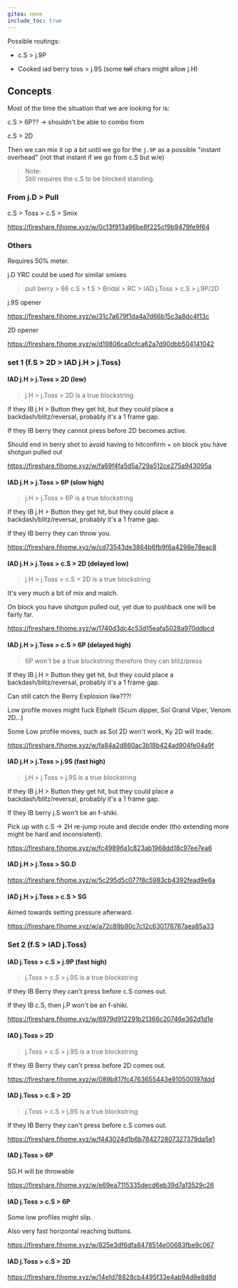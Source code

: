 ```yaml
---
gitea: none
include_toc: true
---
```


Possible routings:

- c.S > j.9P

- Cooked iad berry toss > j.9S (some ~~tall~~ chars might allow j.H)  

## Concepts

Most of the time the situation that we are looking for is:

c.S > 6P?? -> shouldn't be able to combo from 

c.S > 2D

Then we can mix it up a bit until we go for the `j.9P` as a possible "instant overhead" (not that instant if we go from c.S but w/e)

> Note:\
> Still requires the c.S to be blocked standing.

### From j.D > Pull

c.S > Toss > c.S > Smix 

https://fireshare.fihome.xyz/w/0c13f913a96be8f225cf9b9479fe9f64


### Others

Requires 50% meter.

j.D YRC could be used for similar smixes

> pull berry > 66 c.S > f.S > Bridal > RC > IAD j.Toss > c.S > j.9P/2D

j.9S opener

https://fireshare.fihome.xyz/w/31c7a679f1da4a7d66b15c3a8dc4f13c

2D opener

https://fireshare.fihome.xyz/w/d19806ca0cfca62a7d90dbb504141042



### set 1 (f.S > 2D > IAD j.H > j.Toss)

#### IAD j.H > j.Toss > 2D (low)

> j.H > j.Toss > 2D is a true blockstring

If they IB j.H > Button they get hit, but they could place a backdash/blitz/reversal, probably it's a 1 frame gap.

If they IB berry they cannot press before 2D becomes active.

Should end in berry shot to avoid having to hitconfirm + on block you have shotgun pulled out

https://fireshare.fihome.xyz/w/fa69f4fa5d5a729a512ce275a943095a

#### IAD j.H > j.Toss > 6P (slow high)

> j.H > j.Toss > 6P is a true blockstring

If they IB j.H > Button they get hit, but they could place a backdash/blitz/reversal, probably it's a 1 frame gap.

If they IB berry they can throw you.

https://fireshare.fihome.xyz/w/cd73543de3864b6fb9f6a4298e78eac8

#### IAD j.H > j.Toss > c.S > 2D (delayed low)

> j.H > j.Toss > c.S > 2D is a true blockstring

It's very much a bit of mix and match.

On block you have shotgun pulled out, yet due to pushback one will be fairly far.

https://fireshare.fihome.xyz/w/1740d3dc4c53d15eafa5028a970ddbcd

#### IAD j.H > j.Toss > c.S > 6P (delayed high)

> 6P won't be a true blockstring therefore they can blitz/press

If they IB j.H > Button they get hit, but they could place a backdash/blitz/reversal, probably it's a 1 frame gap.

Can still catch the Berry Explosion like???!

Low profile moves might fuck Elphelt (Scum dipper, Sol Grand Viper, Venom 2D...)

Some Low profile moves, such as Sol 2D won't work, Ky 2D will trade.

https://fireshare.fihome.xyz/w/fa84a2d860ac3b18b424ad904fe04a9f

#### IAD j.H > j.Toss > j.9S (fast high)

> j.H > j.Toss > j.9S is a true blockstring

If they IB j.H > Button they get hit, but they could place a backdash/blitz/reversal, probably it's a 1 frame gap.

If they IB berry j.S won't be an f-shiki.

Pick up with c.S  -> 2H re-jump route and decide ender (tho extending more might be hard and inconsistent).

https://fireshare.fihome.xyz/w/fc49896a1c823ab1968dd18c97ee7ea6

#### IAD j.H > j.Toss > SG.D

https://fireshare.fihome.xyz/w/5c295d5c077f8c5983cb4392fead9e6a

#### IAD j.H > j.Toss > c.S > SG

Aimed towards setting pressure afterward.

https://fireshare.fihome.xyz/w/a72c89b90c7c12c630176767aea85a33

### Set 2 (f.S > IAD j.Toss)

#### IAD j.Toss > c.S > j.9P (fast high)

> j.Toss > c.S > j.9S is a true blockstring

If they IB Berry they can't press before c.S comes out.

If they IB c.S, then j.P won't be an f-shiki.

https://fireshare.fihome.xyz/w/6979d912291b21366c20746e362d1d1e

#### IAD j.Toss > 2D

> j.Toss > c.S > j.9S is a true blockstring

If they IB Berry they can't press before 2D comes out.

https://fireshare.fihome.xyz/w/089b817fc4763655443e910500197ddd

#### IAD j.Toss > c.S > 2D 

> j.Toss > c.S > j.9S is a true blockstring

If they IB Berry they can't press before c.S comes out.

https://fireshare.fihome.xyz/w/f443024d1b6b784272807327379da5e1

#### IAD j.Toss > 6P 

SG.H will be throwable

https://fireshare.fihome.xyz/w/e69ea7115335decd6eb39d7a13529c26

#### IAD j.Toss > c.S > 6P

Some low profiles might slip.

Also very fast horizontal reaching buttons.

https://fireshare.fihome.xyz/w/825e3df6dfa8478514e00683fbe9c067

#### IAD j.Toss > c.S > 2D



https://fireshare.fihome.xyz/w/14efd78828cb4495f33e4ab94d8e8d8d
